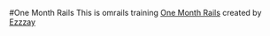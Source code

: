 #One Month Rails
This is omrails training
[One Month Rails](https://onemonthrails.com)
created by [Ezzzay](https://facebook,com/ez2go)
